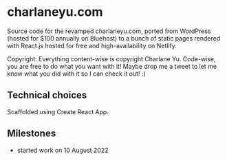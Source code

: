 # charlaneyu.com

Source code for the revamped charlaneyu.com, ported from WordPress (hosted for $100 annually on Bluehost) to a bunch of static pages rendered with React.js hosted for free and high-availability on Netlify.

Copyright: Everything content-wise is copyright Charlane Yu. Code-wise, you are free to do what you want with it! Maybe drop me a tweet to let me know what you did with it so I can check it out! :) 

## Technical choices

Scaffolded using Create React App.

## Milestones

- started work on 10 August 2022